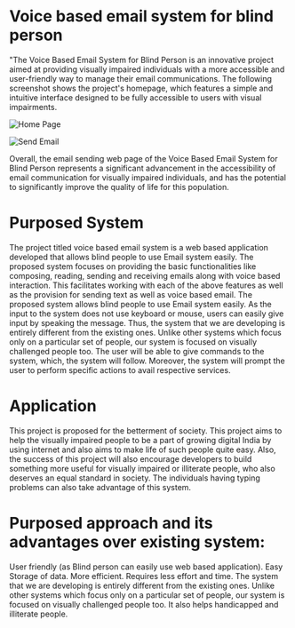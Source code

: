 # Voice based email system for blind person

"The Voice Based Email System for Blind Person is an innovative project aimed at providing visually impaired individuals with a more accessible and user-friendly way to manage their email communications. The following screenshot shows the project's homepage, which features a simple and intuitive interface designed to be fully accessible to users with visual impairments.

![Home Page](https://user-images.githubusercontent.com/90709239/233388330-a022348a-e72c-43c5-897f-5dc1e886d4c3.png)

![Send Email](https://user-images.githubusercontent.com/90709239/233390510-ab9a6346-9aa2-439d-bc22-c4419992c96c.png)

Overall, the email sending web page of the Voice Based Email System for Blind Person represents a significant advancement in the accessibility of email communication for visually impaired individuals, and has the potential to significantly improve the quality of life for this population.

#  Purposed System

The project titled voice based email system is a web based application developed that allows blind people to
use Email system easily. The proposed system focuses on providing the basic functionalities like composing,
reading, sending and receiving emails along with voice based interaction. This facilitates working with each of the
above features as well as the provision for sending text as well as voice based email. The proposed system allows
blind people to use Email system easily. As the input to the system does not use keyboard or mouse, users can easily
give input by speaking the message. Thus, the system that we are developing is entirely different from the existing
ones. Unlike other systems which focus only on a particular set of people, our system is focused on visually
challenged people too. The user will be able to give commands to the system, which, the system will follow.
Moreover, the system will prompt the user to perform specific actions to avail respective services.

# Application

This project is proposed for the betterment of society. This project aims to help the visually impaired people to be a
part of growing digital India by using internet and also aims to make life of such people quite easy. Also, the success
of this project will also encourage developers to build something more useful for visually impaired or illiterate
people, who also deserves an equal standard in society.
The individuals having typing problems can also take advantage of this system.

# Purposed approach and its advantages over existing system:

User friendly (as Blind person can easily use web based application).
Easy Storage of data.
More efficient.
Requires less effort and time.
The system that we are developing is entirely different from the existing ones. Unlike other systems which
focus only on a particular set of people, our system is focused on visually challenged people too.
It also helps handicapped and illiterate people.

